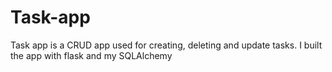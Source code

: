 # Task-app
Task app is a CRUD app used for creating, deleting and update tasks. I built the app with flask and my SQLAlchemy
